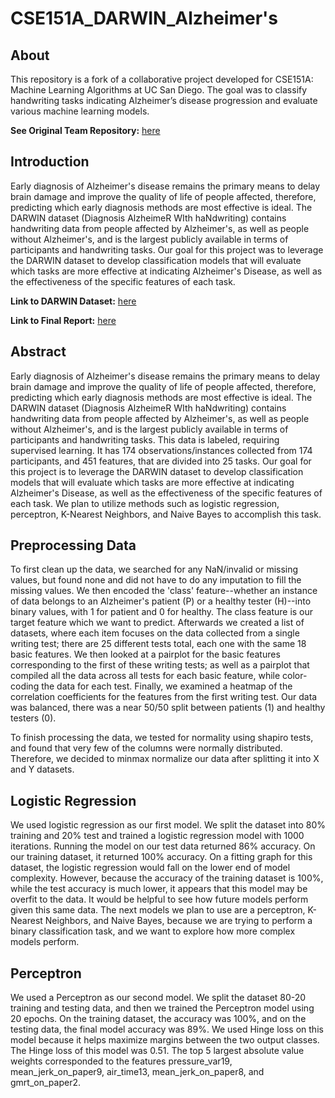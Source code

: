 # CSE151A_DARWIN_Alzheimer's

## About

This repository is a fork of a collaborative project developed for CSE151A: Machine Learning Algorithms at UC San Diego. The goal was to classify handwriting tasks indicating Alzheimer’s disease progression and evaluate various machine learning models. 

__See Original Team Repository:__ [here](https://github.com/nickehsani/CSE151A_DARWIN_Alzheimer-s)

## Introduction
Early diagnosis of Alzheimer's disease remains the primary means to delay brain damage and improve the quality of life of people affected, therefore, predicting which early diagnosis methods are most effective is ideal. The DARWIN dataset (Diagnosis AlzheimeR WIth haNdwriting) contains handwriting data from people affected by Alzheimer's, as well as people without Alzheimer's, and is the largest publicly available in terms of participants and handwriting tasks. Our goal for this project was to leverage the DARWIN dataset to develop classification models that will evaluate which tasks are more effective at indicating Alzheimer's Disease, as well as the effectiveness of the specific features of each task.

__Link to DARWIN Dataset:__ [here](https://archive.ics.uci.edu/dataset/732/darwin)

__Link to Final Report:__ [here](https://github.com/nickehsani/CSE151A_DARWIN_Alzheimer-s/blob/main/Written_Report.ipynb)

## Abstract
Early diagnosis of Alzheimer's disease remains the primary means to delay brain damage and improve the quality of life of people affected, therefore, predicting which early diagnosis methods are most effective is ideal. The DARWIN dataset (Diagnosis AlzheimeR WIth haNdwriting) contains handwriting data from people affected by Alzheimer's, as well as people without Alzheimer's, and is the largest publicly available in terms of participants and handwriting tasks. This data is labeled, requiring supervised learning. It has 174 observations/instances collected from 174 participants, and 451 features, that are divided into 25 tasks. Our goal for this project is to leverage the DARWIN dataset to develop classification models that will evaluate which tasks are more effective at indicating Alzheimer's Disease, as well as the effectiveness of the specific features of each task. We plan to utilize methods such as logistic regression, perceptron, K-Nearest Neighbors, and Naive Bayes to accomplish this task. 

## Preprocessing Data
To first clean up the data, we searched for any NaN/invalid or missing values, but found none and did not have to do any imputation to fill the missing values. We then encoded the 'class' feature--whether an instance of data belongs to an Alzheimer's patient (P) or a healthy tester (H)--into binary values, with 1 for patient and 0 for healthy. The class feature is our target feature which we want to predict. Afterwards we created a list of datasets, where each item focuses on the data collected from a single writing test; there are 25 different tests total, each one with the same 18 basic features. We then looked at a pairplot for the basic features corresponding to the first of these writing tests; as well as a pairplot that compiled all the data across all tests for each basic feature, while color-coding the data for each test. Finally, we examined a heatmap of the correlation coefficients for the features from the first writing test. Our data was balanced, there was a near 50/50 split between patients (1) and healthy testers (0). 

To finish processing the data, we tested for normality using shapiro tests, and found that very few of the columns were normally distributed. Therefore, we decided to minmax normalize our data after splitting it into X and Y datasets. 

## Logistic Regression
We used logistic regression as our first model. We split the dataset into 80% training and 20% test and trained a logistic regression model with 1000 iterations. Running the model on our test data returned 86% accuracy. On our training dataset, it returned 100% accuracy. On a fitting graph for this dataset, the logistic regression would fall on the lower end of model complexity. However, because the accuracy of the training dataset is 100%, while the test accuracy is much lower, it appears that this model may be overfit to the data. It would be helpful to see how future models perform given this same data. The next models we plan to use are a perceptron, K-Nearest Neighbors, and Naive Bayes, because we are trying to perform a binary classification task, and we want to explore how more complex models perform.

## Perceptron
We used a Perceptron as our second model. We split the dataset 80-20 training and testing data, and then we trained the Perceptron model using 20 epochs. On the training dataset, the accuracy was 100%, and on the testing data, the final model accuracy was 89%. We used Hinge loss on this model because it helps maximize margins between the two output classes. The Hinge loss of this model was 0.51. The top 5 largest absolute value weights corresponded to the features pressure_var19, mean_jerk_on_paper9, air_time13, mean_jerk_on_paper8, and gmrt_on_paper2. 


